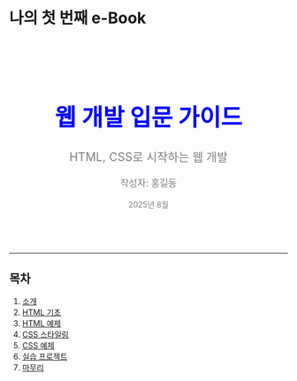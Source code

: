 # 나의 첫 번째 e-Book

<div style="text-align: center; padding: 50px 0;">
    <h1 style="font-size: 3em; color: blue;">웹 개발 입문 가이드</h1>
    <p style="font-size: 1.5em; color: gray;">HTML, CSS로 시작하는 웹 개발</p>
    <p style="font-size: 1.2em; color: gray;">작성자: 홍길동</p>
    <p style="font-size: 1em; color: gray;">2025년 8월</p>
</div>

---

## 목차

1. [소개](intro.md)
2. [HTML 기초](html/html-basic.md)
3. [HTML 예제](html/html-examples.md)
4. [CSS 스타일링](css/css-basic.md)
5. [CSS 예제](css/css-examples.md)
6. [실습 프로젝트](project.md)
7. [마무리](wrap-up.md)                                                                                                                                                                                                                                                